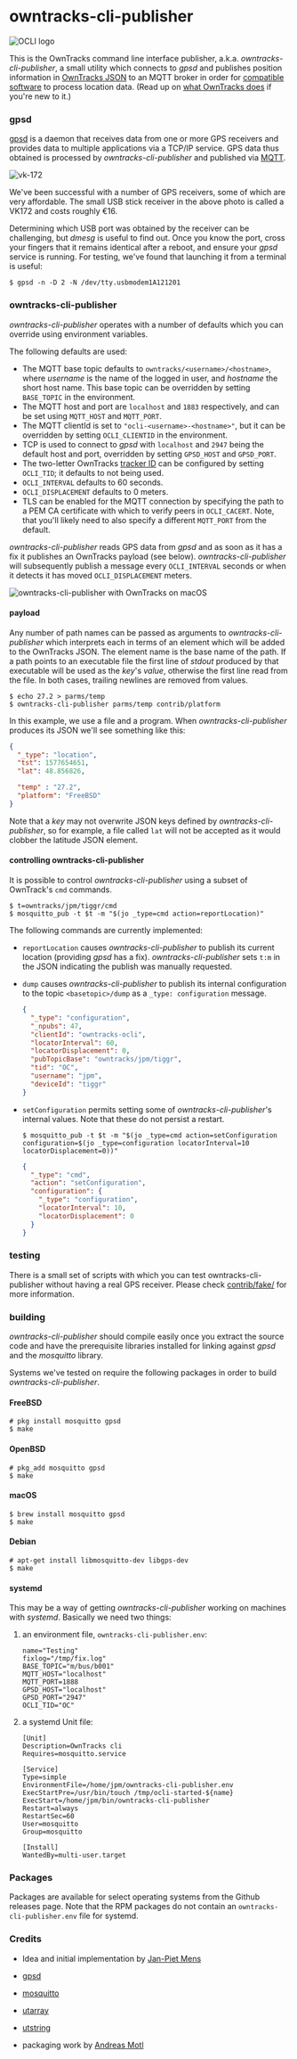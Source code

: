 # owntracks-cli-publisher

![OCLI logo](assets/owntrackscli192.png)

This is the OwnTracks command line interface publisher, a.k.a. _owntracks-cli-publisher_, a small utility which connects to _gpsd_ and publishes position information in [OwnTracks JSON](https://owntracks.org/booklet/tech/json/) to an MQTT broker in order for [compatible software](https://owntracks.org/booklet/guide/clients/) to process location data. (Read up on [what OwnTracks does](https://owntracks.org/booklet/guide/whathow/) if you're new to it.)

### gpsd

[gpsd] is a daemon that receives data from one or more GPS receivers and provides data to multiple applications via a TCP/IP service. GPS data thus obtained is processed by _owntracks-cli-publisher_ and published via [MQTT].

![vk-172](assets/img_9643.jpg)

We've been successful with a number of GPS receivers, some of which are very affordable. The small USB stick receiver in the above photo is called a VK172 and costs roughly €16.

Determining which USB port was obtained by the receiver can be challenging, but _dmesg_ is useful to find out. Once you know the port, cross your fingers that it remains identical after a reboot, and ensure your _gpsd_ service is running. For testing, we've found that launching it from a terminal is useful:

```console
$ gpsd -n -D 2 -N /dev/tty.usbmodem1A121201
```
### owntracks-cli-publisher

_owntracks-cli-publisher_ operates with a number of defaults which you can override using environment variables.

The following defaults are used:

- The MQTT base topic defaults to `owntracks/<username>/<hostname>`, where _username_ is the name of the logged in user, and _hostname_ the short host name. This base topic can be overridden by setting `BASE_TOPIC` in the environment.
- The MQTT host and port are `localhost` and `1883` respectively, and can be set using `MQTT_HOST` and `MQTT_PORT`.
- The MQTT clientId is set to `"ocli-<username>-<hostname>"`, but it can be overridden by setting `OCLI_CLIENTID` in the environment.
- TCP is used to connect to _gpsd_ with `localhost` and `2947` being the default host and port, overridden by setting `GPSD_HOST` and `GPSD_PORT`.
- The two-letter OwnTracks [tracker ID](https://owntracks.org/booklet/features/tid/) can be configured by setting `OCLI_TID`; it defaults to not being used.
- `OCLI_INTERVAL` defaults to 60 seconds.
- `OCLI_DISPLACEMENT` defaults to 0 meters.
- TLS can be enabled for the MQTT connection by specifying the path to a PEM CA certificate with which to verify peers in `OCLI_CACERT`. Note, that you'll likely need to also specify a different `MQTT_PORT` from the default.

_owntracks-cli-publisher_ reads GPS data from _gpsd_ and as soon as it has a fix it publishes an OwnTracks payload (see below). _owntracks-cli-publisher_ will subsequently publish a message every `OCLI_INTERVAL` seconds or when it detects it has moved `OCLI_DISPLACEMENT` meters.

![owntracks-cli-publisher with OwnTracks on macOS](assets/jmbp-5862.png)

#### payload

Any number of path names can be passed as arguments to _owntracks-cli-publisher_ which interprets each in terms of an element which will be added to the OwnTracks JSON. The element name is the base name of the path. If a path points to an executable file the first line of _stdout_ produced by that executable will be used as the _key_'s _value_, otherwise the first line read from the file. In both cases, trailing newlines are removed from values.

```console
$ echo 27.2 > parms/temp
$ owntracks-cli-publisher parms/temp contrib/platform
```

In this example, we use a file and a program. When _owntracks-cli-publisher_ produces its JSON we'll see something like this:

```json
{
  "_type": "location",
  "tst": 1577654651,
  "lat": 48.856826,

  "temp" : "27.2",
  "platform": "FreeBSD"
}
```

Note that a _key_ may not overwrite JSON keys defined by _owntracks-cli-publisher_, so for example, a file called `lat` will not be accepted as it would clobber the latitude JSON element.

#### controlling owntracks-cli-publisher

It is possible to control _owntracks-cli-publisher_ using a subset of OwnTrack's `cmd` commands.

```console
$ t=owntracks/jpm/tiggr/cmd
$ mosquitto_pub -t $t -m "$(jo _type=cmd action=reportLocation)"
```
The following commands are currently implemented:

- `reportLocation` causes _owntracks-cli-publisher_ to publish its current location (providing _gpsd_ has a fix). _owntracks-cli-publisher_ sets `t:m` in the JSON indicating the publish was manually requested.
- `dump` causes _owntracks-cli-publisher_ to publish its internal configuration to the topic `<basetopic>/dump` as a `_type: configuration` message.

	```json
	{
	  "_type": "configuration",
	  "_npubs": 47,
	  "clientId": "owntracks-ocli",
	  "locatorInterval": 60,
	  "locatorDisplacement": 0,
	  "pubTopicBase": "owntracks/jpm/tiggr",
	  "tid": "OC",
	  "username": "jpm",
	  "deviceId": "tiggr"
	}
	```

- `setConfiguration` permits setting some of _owntracks-cli-publisher_'s internal values. Note that these do not persist a restart.

    ```console
    $ mosquitto_pub -t $t -m "$(jo _type=cmd action=setConfiguration configuration=$(jo _type=configuration locatorInterval=10 locatorDisplacement=0))"
    ```

	```json
	{
	  "_type": "cmd",
	  "action": "setConfiguration",
	  "configuration": {
	    "_type": "configuration",
	    "locatorInterval": 10,
	    "locatorDisplacement": 0
	  }
	}
	```



### testing

There is a small set of scripts with which you can test owntracks-cli-publisher without having a real GPS receiver. Please check [contrib/fake/](contrib/fake/) for more information.

### building

_owntracks-cli-publisher_ should compile easily once you extract the source code and have the prerequisite libraries installed for linking against _gpsd_ and the _mosquitto_ library.

Systems we've tested on require the following packages in order to build _owntracks-cli-publisher_.

#### FreeBSD

```console
# pkg install mosquitto gpsd
$ make
```

#### OpenBSD

```console
# pkg_add mosquitto gpsd
$ make
```

#### macOS

```console
$ brew install mosquitto gpsd
$ make
```

#### Debian

```console
# apt-get install libmosquitto-dev libgps-dev
$ make
```

#### systemd

This may be a way of getting _owntracks-cli-publisher_ working on machines with _systemd_. Basically we need two things:

1. an environment file, `owntracks-cli-publisher.env`:

	```
	name="Testing"
	fixlog="/tmp/fix.log"
	BASE_TOPIC="m/bus/b001"
	MQTT_HOST="localhost"
	MQTT_PORT=1888
	GPSD_HOST="localhost"
	GPSD_PORT="2947"
	OCLI_TID="OC"
	```

2. a systemd Unit file:

	```
	[Unit]
	Description=OwnTracks cli
	Requires=mosquitto.service

	[Service]
	Type=simple
	EnvironmentFile=/home/jpm/owntracks-cli-publisher.env
	ExecStartPre=/usr/bin/touch /tmp/ocli-started-${name}
	ExecStart=/home/jpm/bin/owntracks-cli-publisher
	Restart=always
	RestartSec=60
	User=mosquitto
	Group=mosquitto

	[Install]
	WantedBy=multi-user.target
	```

### Packages

Packages are available for select operating systems from the Github releases page. Note that the RPM packages do not contain an `owntracks-cli-publisher.env` file for systemd.


### Credits

- Idea and initial implementation by [Jan-Piet Mens](https://jpmens.net)
- [gpsd]
- [mosquitto](https://mosquitto.org)
- [utarray](https://troydhanson.github.io/uthash/utarray.html)
- [utstring](https://troydhanson.github.io/uthash/utstring.html)
- packaging work by [Andreas Motl](https://github.com/amotl)

  [gpsd]: https://gpsd.gitlab.io/gpsd/
  [mqtt]: http://mqtt.org
